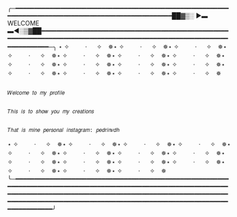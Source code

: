 ╭─━━━━━━━━━━━━━━━━━━━━━━━━━━━━━━━━━━━━━━━━━━━━━━━━━━━━━━━━━━━━━━━━━━━━━━━━━━━━━━━━━━━━━━━━━━━━━━━━━━━━━██▓▒­░ ►▬ WELCOME ▬◄░▒▓██━━━━━━━━━━━━━━━━━━━━━━━━━━━━━━━━━━━━━━━━━━━━━━━━━━━━━━━━━━━━━━━━━━━━━━━━━━━━━━━━━━━━━━━━━━━━━━━━━━━━━━━━━━━━━━━━━━━━━━━━─╮
⋆ ✧　 　 · 　 ✧　✵⋆ ✧　 　 · 　 ✧　✵⋆ ✧　 　 · 　 ✧　✵⋆ ✧　 　 · 　 ✧　✵⋆ ✧　 　 · 　 ✧　✵⋆ ✧　 　 · 　 ✧　✵⋆ ✧　 　 · 　 ✧　✵⋆ ✧　 　 · 　 ✧　✵⋆ ✧　 　 · 　 ✧　✵⋆ ✧　 　 · 　 ✧　✵⋆ ✧　 　 · 　 ✧　✵⋆ ✧　 　 · 　 ✧　✵⋆ ✧　 　 · 　 ✧　✵⋆ ✧　 　 · 　 ✧　✵⋆ ✧　 　 · 　 ✧　✵

                                                                                                          𝑊𝑒𝑙𝑐𝑜𝑚𝑒 𝑡𝑜 𝑚𝑦 𝑝𝑟𝑜𝑓𝑖𝑙𝑒

                                                                                                     𝑇ℎ𝑖𝑠 𝑖𝑠 𝑡𝑜 𝑠ℎ𝑜𝑤 𝑦𝑜𝑢 𝑚𝑦 𝑐𝑟𝑒𝑎𝑡𝑖𝑜𝑛𝑠

                                                                                                  𝑇ℎ𝑎𝑡 𝑖𝑠 𝑚𝑖𝑛𝑒 𝑝𝑒𝑟𝑠𝑜𝑛𝑎𝑙 𝑖𝑛𝑠𝑡𝑎𝑔𝑟𝑎𝑚: 𝑝𝑒𝑑𝑟𝑖𝑛𝑣𝑑ℎ

⋆ ✧　 　 · 　 ✧　✵⋆ ✧　 　 · 　 ✧　✵⋆ ✧　 　 · 　 ✧　✵⋆ ✧　 　 · 　 ✧　✵⋆ ✧　 　 · 　 ✧　✵⋆ ✧　 　 · 　 ✧　✵⋆ ✧　 　 · 　 ✧　✵⋆ ✧　 　 · 　 ✧　✵⋆ ✧　 　 · 　 ✧　✵⋆ ✧　 　 · 　 ✧　✵⋆ ✧　 　 · 　 ✧　✵⋆ ✧　 　 · 　 ✧　✵⋆ ✧　 　 · 　 ✧　✵⋆ ✧　 　 · 　 ✧　✵⋆ ✧　 　 · 　 ✧　✵
╰─━━━━━━━━━━━━━━━━━━━━━━━━━━━━━━━━━━━━━━━━━━━━━━━━━━━━━━━━━━━━━━━━━━━━━━━━━━━━━━━━━━━━━━━━━━━━━━━━━━━━━━━━━━━━━━━━━━━━━━━━━━━━━━━━━━━━━━━━━━━━━━━━━━━━━━━━━━━━━━━━━━━━━━━━━━━━━━━━━━━━━━━━━━━━━━━━━━━━━━━━━━━━━━━━━━━━━━━━━━━━━━━━━━━━━━━━━━━━━━━━━━━━━━╯
